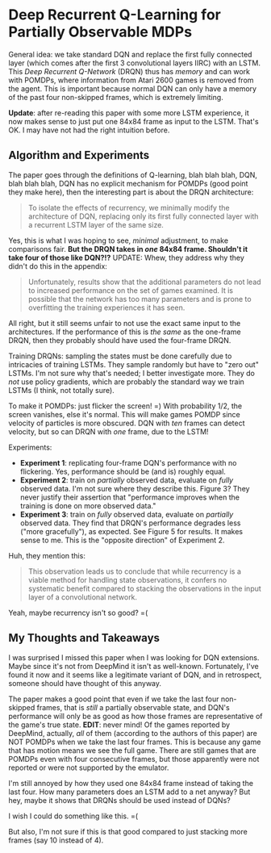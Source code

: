 # Deep Recurrent Q-Learning for Partially Observable MDPs

General idea: we take standard DQN and replace the first fully connected layer
(which comes after the first 3 convolutional layers IIRC) with an LSTM. This
*Deep Recurrent Q-Network* (DRQN) thus has *memory* and can work with POMDPs,
where information from Atari 2600 games is removed from the agent. This is
important because normal DQN can only have a memory of the past four non-skipped
frames, which is extremely limiting.

**Update**: after re-reading this paper with some more LSTM experience, it now
makes sense to just put one 84x84 frame as input to the LSTM. That's OK. I may
have not had the right intuition before.


## Algorithm and Experiments

The paper goes through the definitions of Q-learning, blah blah blah, DQN, blah
blah blah, DQN has no explicit mechanism for POMDPs (good point they make here),
then the interesting part is about the DRQN architecture:

> To isolate the effects of recurrency, we minimally modify the architecture of
> DQN, replacing only its first fully connected layer with a recurrent LSTM
> layer of the same size.

Yes, this is what I was hoping to see, *minimal* adjustment, to make comparisons
fair. **But the DRQN takes in *one* 84x84 frame. Shouldn't it take four of those
like DQN?!?** UPDATE: Whew, they address why they didn't do this in the appendix:

> Unfortunately, results show that the additional parameters do not lead to
> increased performance on the set of games examined. It is possible that the
> network has too many parameters and is prone to overfitting the training
> experiences it has seen.

All right, but it still seems unfair to not use the exact same input to the
architectures. If the performance of this is *the same* as the one-frame DRQN,
then they probably should have used the four-frame DRQN.

Training DRQNs: sampling the states must be done carefully due to intricacies of
training LSTMs. They sample randomly but have to "zero out" LSTMs. I'm not sure
why that's needed; I better investigate more. They do *not* use policy
gradients, which are probably the standard way we train LSTMs (I think, not
totally sure).

To make it POMDPs: just flicker the screen! =) With probability 1/2, the screen
vanishes, else it's normal. This will make games POMDP since velocity of
particles is more obscured. DQN with *ten* frames can detect velocity, but so
can DRQN with *one* frame, due to the LSTM!

Experiments:

- **Experiment 1**: replicating four-frame DQN's performance with no flickering.
  Yes, performance should be (and is) roughly equal.
- **Experiment 2**: train on *partially* observed data, evaluate on *fully*
  observed data. I'm not sure where they describe this. Figure 3? They never
  justify their assertion that "performance improves when the training is done
  on more observed data."
- **Experiment 3**: train on *fully* observed data, evaluate on *partially*
  observed data. They find that DRQN's performance degrades less ("more
  gracefully"), as expected. See Figure 5 for results. It makes sense to me.
  This is the "opposite direction" of Experiment 2.

Huh, they mention this:

> This observation leads us to conclude that while recurrency is a viable method
> for handling state observations, it confers no systematic benefit compared to
> stacking the observations in the input layer of a convolutional network.

Yeah, maybe recurrency isn't so good? =(


## My Thoughts and Takeaways

I was surprised I missed this paper when I was looking for DQN extensions.
Maybe since it's not from DeepMind it isn't as well-known.  Fortunately, I've
found it now and it seems like a legitimate variant of DQN, and in retrospect,
someone should have thought of this anyway.

The paper makes a good point that even if we take the last four non-skipped
frames, that is *still* a partially observable state, and DQN's performance will
only be as good as how those frames are representative of the game's true state.
**EDIT**: never mind! Of the games reported by DeepMind, actually, *all* of them
(according to the authors of this paper) are NOT POMDPs when we take the last
four frames. This is because any game that has motion means we see the full
game. There are still games that are POMDPs even with four consecutive frames,
but those apparently were not reported or were not supported by the emulator.

I'm still annoyed by how they used one 84x84 frame instead of taking the last
four. How many parameters does an LSTM add to a net anyway? But hey, maybe it
shows that DRQNs should be used instead of DQNs?

I wish I could do something like this. =(

But also, I'm not sure if this is that good compared to just stacking more
frames (say 10 instead of 4).
